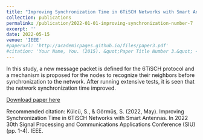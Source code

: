 ```yaml
---
title: "Improving Synchronization Time in 6TiSCH Networks with Smart Antennas"
collection: publications
permalink: /publication/2022-01-01-improving-synchronization-number-7
excerpt: ''
date: 2022-05-15
venue: 'IEEE'
#paperurl: 'http://academicpages.github.io/files/paper3.pdf'
#citation: 'Your Name, You. (2015). &quot;Paper Title Number 3.&quot; <i>Journal 1</i>. 1(3).'
---
```

In this study, a new message packet is defined for the 6TiSCH protocol and a mechanism is proposed for the nodes to recognize their neighbors before synchronization to the network. After running extensive tests, it is seen that the network synchronization time improved.

[Download paper here](https://ieeexplore.ieee.org/document/9864879)

Recommended citation: Külcü, S., & Görmüş, S. (2022, May). Improving Synchronization Time in 6TiSCH Networks with Smart Antennas. In 2022 30th Signal Processing and Communications Applications Conference (SIU) (pp. 1-4). IEEE.